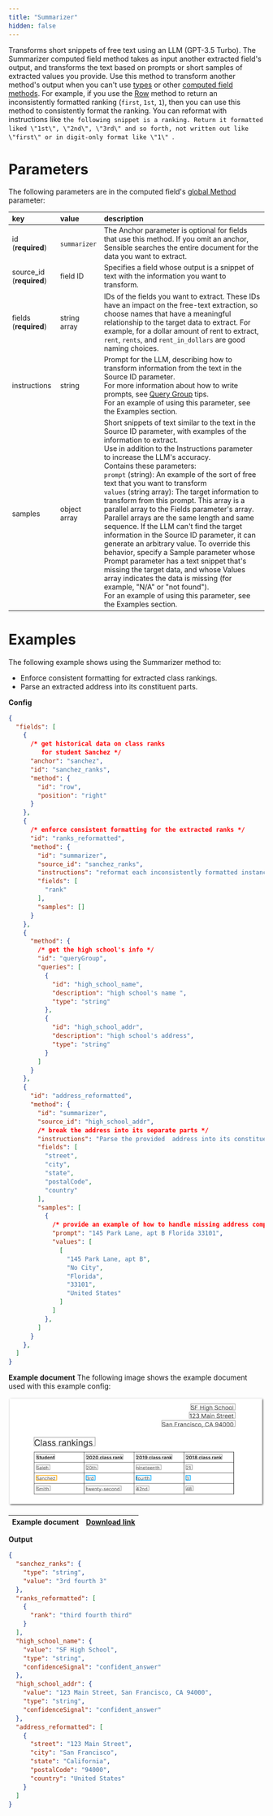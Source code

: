 ```yaml
---
title: "Summarizer"
hidden: false
---
```

Transforms short snippets of free text using an LLM (GPT-3.5 Turbo). The Summarizer computed field method takes as input another extracted field's output, and transforms the text based on prompts or short samples of extracted values you provide. Use this method to transform another method's output when you can't use [types](doc:types) or other [computed field methods](doc:computed-field-methods). For example, if you use the [Row](doc:row) method to return an inconsistently formatted ranking (`first`, `1st`,  `1`), then you can use this method to consistently format the ranking. You can reformat with instructions like `the following snippet is a ranking. Return it formatted liked \"1st\", \"2nd\", \"3rd\" and so forth, not written out like \"first\" or in digit-only format like \"1\" `. 



Parameters
====

The following parameters are in the computed field's [global Method](doc:computed-field-methods#parameters) parameter: 


| key                      | value        | description                                                  |
| :----------------------- | :----------- | :----------------------------------------------------------- |
| id (**required**)        | `summarizer` | The Anchor parameter is optional for fields that use this method. If you omit an anchor, Sensible searches the entire document for the data you want to extract. |
| source_id (**required**) | field ID     | Specifies a field whose output is a snippet of text with the information you want to transform. |
| fields (**required**)    | string array | IDs of the fields  you want to extract. These IDs have an impact on the free-text extraction, so choose names that have a meaningful relationship to the target data to extract. For example, for a dollar amount of rent to extract,  `rent`, `rents`, and `rent_in_dollars` are good naming choices. |
| instructions             | string       | Prompt for the LLM, describing how to transform information from the text in the Source ID parameter.<br/>For more information about how to write prompts, see [Query Group](doc:query-group-tips) tips.<br/>For an example of using this parameter, see the Examples section. |
| samples                  | object array | Short snippets of text similar to the text in the Source ID parameter, with examples of the information to extract. <br/>Use in addition to the Instructions parameter to increase the LLM's accuracy. <br/>Contains these parameters:<br/>`prompt` (string): An example of the sort of free text that you want to transform<br/>`values` (string array):  The target information to transform from this prompt. This array is a parallel array to the Fields parameter's array. Parallel arrays are the same length and same sequence. If the LLM can't find the target information in the Source ID parameter, it can generate an arbitrary value. To override this behavior, specify a Sample parameter whose Prompt parameter has a text snippet that's missing the target data, and whose Values array indicates the data is missing (for example, "N/A" or "not found").<br/>For an example of using this parameter, see the Examples section. |

Examples
====

The following example shows using the Summarizer method to:

- Enforce consistent formatting for extracted class rankings.
- Parse an extracted address into its constituent parts.

**Config**

```json
{
  "fields": [
    {
      /* get historical data on class ranks
         for student Sanchez */
      "anchor": "sanchez",
      "id": "sanchez_ranks",
      "method": {
        "id": "row",
        "position": "right"
      }
    },
    {
      /* enforce consistent formatting for the extracted ranks */
      "id": "ranks_reformatted",
      "method": {
        "id": "summarizer",
        "source_id": "sanchez_ranks",
        "instructions": "reformat each inconsistently formatted instance of rank as a word (i.e. \"first\" not \"1st\" or \"1\") then return the ranks",
        "fields": [
          "rank"
        ],
        "samples": []
      }
    },
    {
      "method": {
        /* get the high school's info */
        "id": "queryGroup",
        "queries": [
          {
            "id": "high_school_name",
            "description": "high school's name ",
            "type": "string"
          },
          {
            "id": "high_school_addr",
            "description": "high school's address",
            "type": "string"
          }
        ]
      }
    },
    {
      "id": "address_reformatted",
      "method": {
        "id": "summarizer",
        "source_id": "high_school_addr",
        /* break the address into its separate parts */
        "instructions": "Parse the provided  address into its constituent parts: street, city, state, postal code, and country. Convert state abbreviations to full state names, and infer the country if not explicitly provided.",
        "fields": [
          "street",
          "city",
          "state",
          "postalCode",
          "country"
        ],
        "samples": [
          {
            /* provide an example of how to handle missing address components */
            "prompt": "145 Park Lane, apt B Florida 33101",
            "values": [
              [
                "145 Park Lane, apt B",
                "No City",
                "Florida",
                "33101",
                "United States"
              ]
            ]
          },
        ]
      }
    },
  ]
}
```

**Example document**
The following image shows the example document used with this example config:

![Click to enlarge](https://raw.githubusercontent.com/sensible-hq/sensible-docs/main/readme-sync/assets/v0/images/final/summarizer_1.png)

| Example document | [Download link](https://raw.githubusercontent.com/sensible-hq/sensible-docs/main/readme-sync/assets/v0/pdfs/summarizer_1.pdf) |
| ---------------- | ------------------------------------------------------------ |

**Output**

```json
{
  "sanchez_ranks": {
    "type": "string",
    "value": "3rd fourth 3"
  },
  "ranks_reformatted": [
    {
      "rank": "third fourth third"
    }
  ],
  "high_school_name": {
    "value": "SF High School",
    "type": "string",
    "confidenceSignal": "confident_answer"
  },
  "high_school_addr": {
    "value": "123 Main Street, San Francisco, CA 94000",
    "type": "string",
    "confidenceSignal": "confident_answer"
  },
  "address_reformatted": [
    {
      "street": "123 Main Street",
      "city": "San Francisco",
      "state": "California",
      "postalCode": "94000",
      "country": "United States"
    }
  ]
}
```

